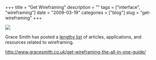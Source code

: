 +++
title = "Get Wireframing"
description = ""
tags = ["interface", "wireframing"]
date = "2009-03-19"
categories = ["blog"]
slug = "get-wireframing"
+++



  <div class="notebook-screenshot"><a href="http://www.gracesmith.co.uk/get-wireframing-the-all-in-one-guide/"><img src="http://media.konigi.com/bluga/wt49c245e6832ce_0.jpg"/></a></div><p>Grace Smith has posted a <a href="http://www.gracesmith.co.uk/get-wireframing-the-all-in-one-guide/">lengthy list</a> of articles, applications, and resources related to wireframing.</p>
    
  <a href="http://www.gracesmith.co.uk/get-wireframing-the-all-in-one-guide/">http://www.gracesmith.co.uk/get-wireframing-the-all-in-one-guide/</a>
